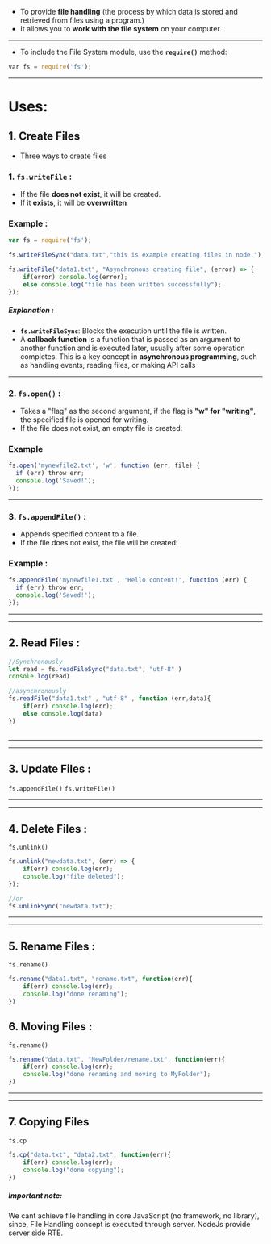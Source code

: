 
* To provide **file handling** (the process by which data is stored and retrieved from files using a program.)
* It allows you to **work with the file system** on your computer.
---
- To include the File System module, use the **`require()`** method:

```js
var fs = require('fs');
```
---
# Uses:
## 1. Create Files
- Three ways to create files
 ### 1. **`fs.writeFile`** :
 
- If the file **does not exist**, it will be created.
-  If it **exists**, it will be **overwritten**
### Example :

```js
var fs = require('fs');

fs.writeFileSync("data.txt","this is example creating files in node."); 

fs.writeFile("data1.txt", "Asynchronous creating file", (error) => {
    if(error) console.log(error);
    else console.log("file has been written successfully");
});
```
##### Explanation :
- **`fs.writeFileSync`**: Blocks the execution until the file is written.
- A **callback function** is a function that is passed as an argument to another function and is executed later, usually after some operation completes. This is a key concept in **asynchronous programming**, such as handling events, reading files, or making API calls
---

### 2.  `fs.open()` :
- Takes a "flag" as the second argument, if the flag is **"w" for "writing"**, the specified file is opened for writing. 
- If the file does not exist, an empty file is created:

### Example

```js
fs.open('mynewfile2.txt', 'w', function (err, file) {  
  if (err) throw err;  
  console.log('Saved!');  
});
```  
---
### 3. `fs.appendFile()` :
- Appends specified content to a file. 
- If the file does not exist, the file will be created:

### Example :
```js
fs.appendFile('mynewfile1.txt', 'Hello content!', function (err) {  
  if (err) throw err;  
  console.log('Saved!');  
});
```
  ---
  ---
  ## 2. Read Files :
  
```js
//Synchronously
let read = fs.readFileSync("data.txt", "utf-8" )
console.log(read)

//asynchronously
fs.readFile("data1.txt" , "utf-8" , function (err,data){
    if(err) console.log(err);
    else console.log(data)
})
  
```

---
---
## 3. Update Files :
`fs.appendFile()`
`fs.writeFile()`

---
---
## 4. Delete Files :
`fs.unlink()`
```js
fs.unlink("newdata.txt", (err) => {
    if(err) console.log(err);
    console.log("file deleted");
});

//or
fs.unlinkSync("newdata.txt");
```

---
---
## 5. Rename Files : 
`fs.rename()`
```js
fs.rename("data1.txt", "rename.txt", function(err){
    if(err) console.log(err);
    console.log("done renaming");
})
```

## 6. Moving Files :
`fs.rename()`
```js
fs.rename("data.txt", "NewFolder/rename.txt", function(err){
    if(err) console.log(err);
    console.log("done renaming and moving to MyFolder");
})

```

---
---
## 7. Copying Files 
`fs.cp`
```js
fs.cp("data.txt", "data2.txt", function(err){
    if(err) console.log(err);
    console.log("done copying");
})
```

##### Important note:
We cant achieve file handling in core JavaScript (no framework, no library), since, File Handling concept is executed through server. NodeJs provide server side RTE.